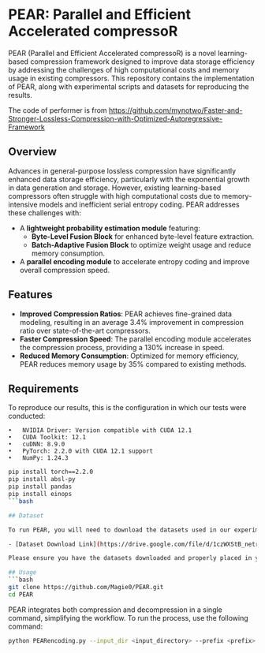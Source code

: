 # PEAR: Parallel and Efficient Accelerated compressoR

PEAR (Parallel and Efficient Accelerated compressoR) is a novel learning-based compression framework designed to improve data storage efficiency by addressing the challenges of high computational costs and memory usage in existing compressors. This repository contains the implementation of PEAR, along with experimental scripts and datasets for reproducing the results.

The code of performer is from https://github.com/mynotwo/Faster-and-Stronger-Lossless-Compression-with-Optimized-Autoregressive-Framework

## Overview

Advances in general-purpose lossless compression have significantly enhanced data storage efficiency, particularly with the exponential growth in data generation and storage. However, existing learning-based compressors often struggle with high computational costs due to memory-intensive models and inefficient serial entropy coding. PEAR addresses these challenges with:

- A **lightweight probability estimation module** featuring:
  - **Byte-Level Fusion Block** for enhanced byte-level feature extraction.
  - **Batch-Adaptive Fusion Block** to optimize weight usage and reduce memory consumption.
- A **parallel encoding module** to accelerate entropy coding and improve overall compression speed.

## Features

- **Improved Compression Ratios**: PEAR achieves fine-grained data modeling, resulting in an average 3.4% improvement in compression ratio over state-of-the-art compressors.
- **Faster Compression Speed**: The parallel encoding module accelerates the compression process, providing a 130% increase in speed.
- **Reduced Memory Consumption**: Optimized for memory efficiency, PEAR reduces memory usage by 35% compared to existing methods.

## Requirements
To reproduce our results, this is the configuration in which our tests were conducted:

	•	NVIDIA Driver: Version compatible with CUDA 12.1 
	•	CUDA Toolkit: 12.1
	•	cuDNN: 8.9.0 
	•	PyTorch: 2.2.0 with CUDA 12.1 support
	•	NumPy: 1.24.3
 
```bash
pip install torch==2.2.0
pip install absl-py
pip install pandas
pip install einops
```bash

## Dataset

To run PEAR, you will need to download the datasets used in our experiments. The datasets can be downloaded from the following link:

- [Dataset Download Link](https://drive.google.com/file/d/1czWXStB_netrvHQdKyhnTkx0wv-udySC/view?usp=sharing)

Please ensure you have the datasets downloaded and properly placed in your working directory before running the compression and decompression processes.

## Usage
```bash
git clone https://github.com/Magie0/PEAR.git
cd PEAR
```
PEAR integrates both compression and decompression in a single command, simplifying the workflow. To run the process, use the following command:

```bash
python PEARencoding.py --input_dir <input_directory> --prefix <prefix> --gpu_id <gpu_id> --batch_size <batch_size>
